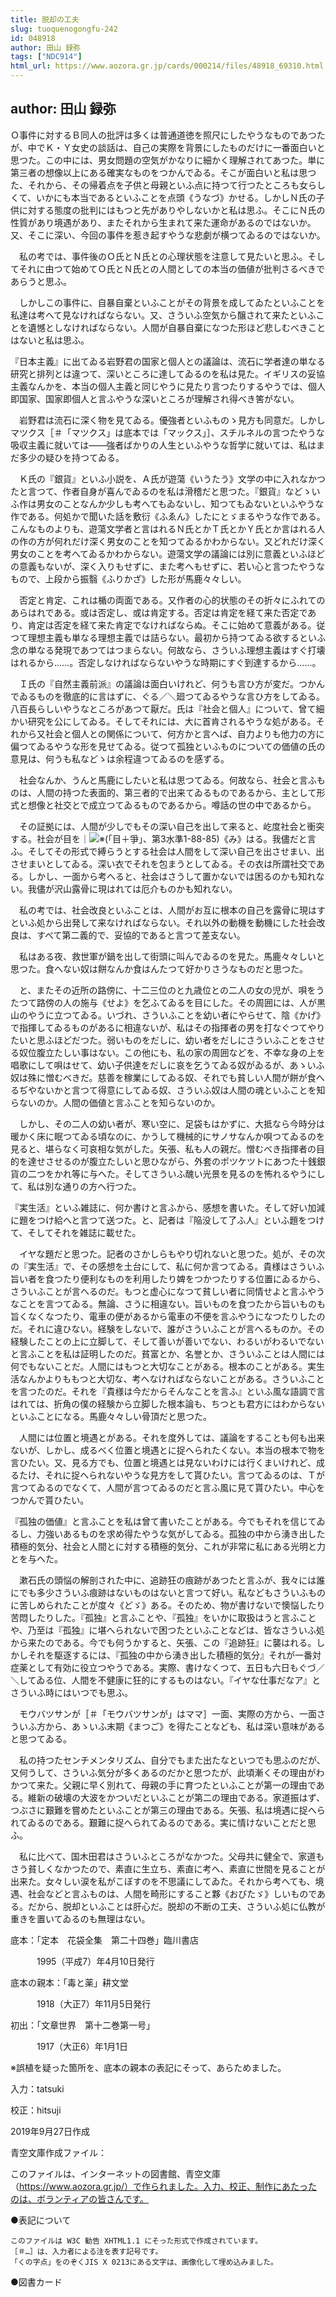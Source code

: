 ```yaml
---
title: 脱却の工夫
slug: tuoquenogongfu-242
id: 048918
author: 田山 録弥
tags: ["NDC914"]
html_url: https://www.aozora.gr.jp/cards/000214/files/48918_69310.html
---
```


## author: 田山 録弥

Ｏ事件に対するＢ同人の批評は多くは普通道徳を照尺にしたやうなものであつたが、中でＫ・Ｙ女史の談話は、自己の実際を背景にしたものだけに一番面白いと思つた。この中には、男女問題の空気がかなりに細かく理解されてあつた。単に第三者の想像以上にある確実なものをつかんでゐる。そこが面白いと私は思つた、それから、その帰着点を子供と母親といふ点に持つて行つたところも女らしくて、いかにも本当であるといふことを点頭《うなづ》かせる。しかしＮ氏の子供に対する態度の批判にはもつと先がありやしないかと私は思ふ。そこにＮ氏の性質があり境遇があり、またそれから生まれて来た運命があるのではないか。又、そこに深い、今回の事件を惹き起すやうな悲劇が横つてゐるのではないか。

　私の考では、事件後のＯ氏とＮ氏との心理状態を注意して見たいと思ふ。そしてそれに由つて始めてＯ氏とＮ氏との人間としての本当の価値が批判さるべきであらうと思ふ。

　しかしこの事件に、自暴自棄といふことがその背景を成してゐたといふことを私達は考へて見なければならない。又、さういふ空気から醸されて来たといふことを遺憾としなければならない。人間が自暴自棄になつた形ほど悲しむべきことはないと私は思ふ。



『日本主義』に出てゐる岩野君の国家と個人との議論は、流石に学者達の単なる研究と排列とは違つて、深いところに達してゐるのを私は見た。イギリスの妥協主義なんかを、本当の個人主義と同じやうに見たり言つたりするやうでは、個人即国家、国家即個人と言ふやうな深いところが理解され得べき筈がない。

　岩野君は流石に深く物を見てゐる。優強者といふものゝ見方も同意だ。しかしマツクス［＃「マツクス」は底本では「マックス」］、スチルネルの言つたやうな吸収主義に就いては――強者ばかりの人生といふやうな哲学に就いては、私はまだ多少の疑ひを持つてゐる。



　Ｋ氏の『銀貨』といふ小説を、Ａ氏が遊蕩《いうたう》文学の中に入れなかつたと言つて、作者自身が喜んでゐるのを私は滑稽だと思つた。『銀貨』などゝいふ作は男女のことなんか少しも考へてもゐないし、知つてもゐないといふやうな作である。何処かで聞いた話を敷衍《ふゑん》したにとゞまるやうな作である。こんなものよりも、遊蕩文学者と言はれるＮ氏とかＴ氏とかＹ氏とか言はれる人の作の方が何れだけ深く男女のことを知つてゐるかわからない。又どれだけ深く男女のことを考へてゐるかわからない。遊蕩文学の議論には別に意義といふほどの意義もないが、深く入りもせずに、また考へもせずに、若い心と言つたやうなもので、上段から振翳《ふりかざ》した形が馬鹿々々しい。



　否定と肯定、これは楯の両面である。又作者の心的状態のその折々にふれてのあらはれである。或は否定し、或は肯定する。否定は肯定を経て来た否定であり、肯定は否定を経て来た肯定でなければならぬ。そこに始めて意義がある。従つて理想主義も単なる理想主義では詰らない。最初から持つてゐる欲するといふ念の単なる発現であつてはつまらない。何故なら、さういふ理想主義はすぐ打壊はれるから……。否定しなければならないやうな時期にすぐ到達するから……。



　Ｉ氏の『自然主義前派』の議論は面白いけれど、何うも言ひ方が変だ。つかんでゐるものを徹底的に言はずに、ぐる／＼廻つてゐるやうな言ひ方をしてゐる。八百長らしいやうなところがあつて厭だ。氏は『社会と個人』について、曾て細かい研究を公にしてゐる。そしてそれには、大に首肯されるやうな処がある。それから又社会と個人との関係について、何方かと言へば、自力よりも他力の方に偏つてゐるやうな形を見せてゐる。従つて孤独といふものについての価値の氏の意見は、何うも私などゝは余程違つてゐるのを感ずる。



　社会なんか、うんと馬鹿にしたいと私は思つてゐる。何故なら、社会と言ふものは、人間の持つた表面的、第三者的で出来てゐるものであるから、主として形式と想像と社交とで成立つてゐるものであるから。噂話の世の中であるから。

　その証拠には、人間が少しでもその深い自己を出して来ると、屹度社会と衝突する。社会が目を｜![※(「目＋爭」、第3水準1-88-85)](https://www.aozora.gr.jp/cards/000214/files/../../../gaiji/1-88/1-88-85.png)《み》はる。我儘だと言ふ。そしてその形式で縛らうとする社会は人間をして深い自己を出させまい、出させまいとしてゐる。深い衣でそれを包まうとしてゐる。その衣は所謂社交である。しかし、一面から考へると、社会はさうして置かないでは困るのかも知れない。我儘が沢山露骨に現はれては厄介ものかも知れない。

　私の考では、社会改良といふことは、人間がお互に根本の自己を露骨に現はすといふ処から出発して来なければならない。それ以外の動機を動機にした社会改良は、すべて第二義的で、妥協的であると言つて差支ない。



　私はある夜、救世軍が鍋を出して街頭に叫んでゐるのを見た。馬鹿々々しいと思つた。食へない奴は餅なんか食はんたつて好かりさうなものだと思つた。

　と、またその近所の路傍に、十二三位のと九歳位との二人の女の児が、唄をうたつて路傍の人の施与《せよ》を乞ふてゐるを目にした。その周囲には、人が黒山のやうに立つてゐる。いづれ、さういふことを幼い者にやらせて、陰《かげ》で指揮してゐるものがあるに相違ないが、私はその指揮者の男を打なぐつてやりたいと思ふほどだつた。弱いものをだしに、幼い者をだしにさういふことをさせる奴位腹立たしい事はない。この他にも、私の家の周囲などを、不幸な身の上を唱歌にして唄はせて、幼い子供達をだしに哀を乞うてゐる奴がゐるが、あゝいふ奴は殊に憎むべきだ。慈善を稼業にしてゐる奴、それでも貧しい人間が餅が食へるぢやないかと言つて得意にしてゐる奴、さういふ奴は人間の魂といふことを知らないのか。人間の価値と言ふことを知らないのか。

　しかし、その二人の幼い者が、寒い空に、足袋もはかずに、大抵なら今時分は暖かく床に眠つてゐる頃なのに、かうして機械的にサノサなんか唄つてゐるのを見ると、堪らなく可哀相な気がした。矢張、私も人の親だ。憎むべき指揮者の目的を達せさせるのが腹立たしいと思ひながら、外套のポツケツトにあつた十銭銀貨の二つをかれ等に与へた。そしてさういふ醜い光景を見るのを怖れるやうにして、私は別な通りの方へ行つた。



『実生活』といふ雑誌に、何か書けと言ふから、感想を書いた。そして好い加減に題をつけ給へと言つて送つた。と、記者は『陥没して了ふ人』といふ題をつけて、そしてそれを雑誌に載せた。

　イヤな題だと思つた。記者のさかしらもやり切れないと思つた。処が、その次の『実生活』で、その感想を土台にして、私に何か言つてゐる。貴様はさういふ旨い者を食つたり便利なものを利用したり婢をつかつたりする位置にゐるから、さういふことが言へるのだ。もつと虚心になつて貧しい者に同情せよと言ふやうなことを言つてゐる。無論、さうに相違ない。旨いものを食つたから旨いものも旨くなくなつたり、電車の便があるから電車の不便を言ふやうになつたりしたのだ。それに違ひない。経験をしないで、誰がさういふことが言へるものか。その経験したことの上に立脚して、そして善いが善いでない、わるいがわるいでないと言ふことを私は証明したのだ。貧富とか、名誉とか、さういふことは人間には何でもないことだ。人間にはもつと大切なことがある。根本のことがある。実生活なんかよりももつと大切な、考へなければならないことがある。さういふことを言つたのだ。それを『貴様は今だからそんなことを言ふ』といふ風な語調で言はれては、折角の僕の経験から立脚した根本論も、ちつとも君方にはわからないといふことになる。馬鹿々々しい骨頂だと思つた。



　人間には位置と境遇とがある。それを度外しては、議論をすることも何も出来ないが、しかし、成るべく位置と境遇とに捉へられたくない。本当の根本で物を言ひたい。又、見る方でも、位置と境遇とは見ないわけには行くまいけれど、成るたけ、それに捉へられないやうな見方をして貰ひたい。言つてゐるのは、Ｔが言つてゐるのでなくて、人間が言つてゐるのだと言ふ風に見て貰ひたい。中心をつかんで貰ひたい。



『孤独の価値』と言ふことを私は曾て書いたことがある。今でもそれを信じてゐるし、力強いあるものを求め得たやうな気がしてゐる。孤独の中から湧き出した積極的気分、社会と人間とに対する積極的気分、これが非常に私にある光明と力とを与へた。

　漱石氏の頭悩の解剖された中に、追跡狂の痕跡があつたと言ふが、我々には誰にでも多少さういふ痕跡はないものはないと言つて好い。私などもさういふものに苦しめられたことが度々《どゞ》ある。そのため、物が書けないで懊悩したり苦悶したりした。『孤独』と言ふことや、『孤独』をいかに取扱はうと言ふことや、乃至は『孤独』に堪へられないで困つたといふことなどは、皆なさういふ処から来たのである。今でも何うかすると、矢張、この『追跡狂』に襲はれる。しかしそれを駆逐するには、『孤独の中から湧き出した積極的気分』それが一番対症薬として有効に役立つやうである。実際、書けなくつて、五日も六日もぐづ／＼してゐる位、人間を不健康に狂的にするものはない。『イヤな仕事だなア』とさういふ時にはいつでも思ふ。

　モウバツサンが［＃「モウバツサンが」はママ］一面、実際の方から、一面さういふ方から、あゝいふ末期《まつご》を得たことなども、私は深い意味があると思つてゐる。



　私の持つたセンチメンタリズム、自分でもまた出たなといつでも思ふのだが、又何うして、さういふ気分が多くあるのだかと思つたが、此頃漸くその理由がわかつて来た。父親に早く別れて、母親の手に育つたといふことが第一の理由である。維新の破壊の大波をかついだといふことが第二の理由である。家道振はず、つぶさに艱難を嘗めたといふことが第三の理由である。矢張、私は境遇に捉へられてゐるのである。艱難に捉へられてゐるのである。実に情けないことだと思ふ。

　私に比べて、国木田君はさういふところがなかつた。父母共に健全で、家道もさう貧しくなかつたので、素直に生立ち、素直に考へ、素直に世間を見ることが出来た。女々しい涙を私がこぼすのを不思議にしてゐた。それから考へても、境遇、社会などと言ふものは、人間を畸形にすること夥《おびたゞ》しいものである。だから、脱却といふことは肝心だ。脱却の不断の工夫、さういふ処に仏教が重きを置いてゐるのも無理はない。













底本：「定本　花袋全集　第二十四巻」臨川書店

　　　1995（平成7）年4月10日発行

底本の親本：「毒と薬」耕文堂

　　　1918（大正7）年11月5日発行

初出：「文章世界　第十二巻第一号」

　　　1917（大正6）年1月1日

※誤植を疑った箇所を、底本の親本の表記にそって、あらためました。

入力：tatsuki

校正：hitsuji

2019年9月27日作成

青空文庫作成ファイル：

このファイルは、インターネットの図書館、青空文庫（https://www.aozora.gr.jp/）で作られました。入力、校正、制作にあたったのは、ボランティアの皆さんです。











●表記について


	このファイルは W3C 勧告 XHTML1.1 にそった形式で作成されています。
	［＃…］は、入力者による注を表す記号です。
	「くの字点」をのぞくJIS X 0213にある文字は、画像化して埋め込みました。







●図書カード